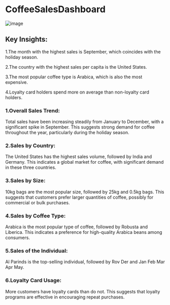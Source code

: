 # CoffeeSalesDashboard

![image](https://github.com/user-attachments/assets/7612e23a-f7ed-4307-8961-e69bc8bfed12)


## Key Insights:
1.The month with the highest sales is September, which coincides with the holiday season.

2.The country with the highest sales per capita is the United States.

3.The most popular coffee type is Arabica, which is also the most expensive.

4.Loyalty card holders spend more on average than non-loyalty card holders.

### 1.Overall Sales Trend:
Total sales have been increasing steadily from January to December, with a significant spike in September.
This suggests strong demand for coffee throughout the year, particularly during the holiday season.

### 2.Sales by Country:
The United States has the highest sales volume, followed by India and Germany.
This indicates a global market for coffee, with significant demand in these three countries.

### 3.Sales by Size:
10kg bags are the most popular size, followed by 25kg and 0.5kg bags.
This suggests that customers prefer larger quantities of coffee, possibly for commercial or bulk purchases.

### 4.Sales by Coffee Type:
Arabica is the most popular type of coffee, followed by Robusta and Liberica.
This indicates a preference for high-quality Arabica beans among consumers.

### 5.Sales of the Individual:
Al Parinds is the top-selling individual, followed by Rov Der and Jan Feb Mar Apr May.

### 6.Loyalty Card Usage:
More customers have loyalty cards than do not.
This suggests that loyalty programs are effective in encouraging repeat purchases.
